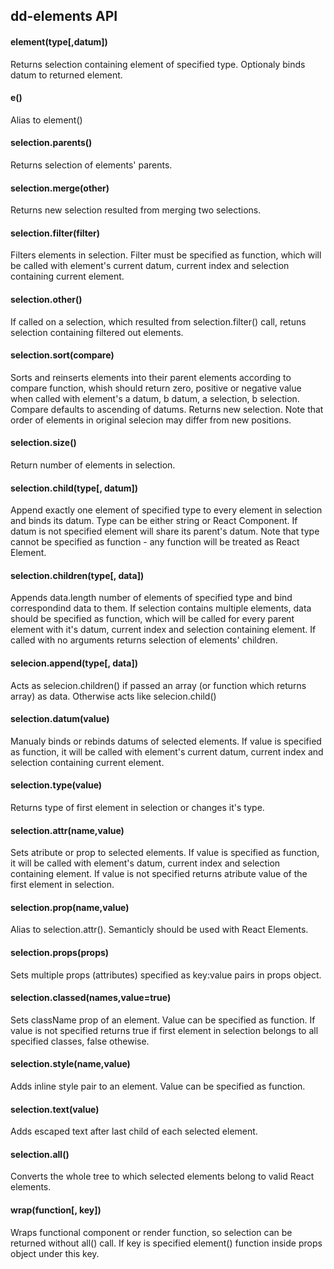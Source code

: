## dd-elements API

#### element(type[,datum])
  Returns selection containing element of specified type. Optionaly binds datum to returned element.
#### e()
  Alias to element()
  
#### selection.parents()
  Returns selection of elements' parents.
#### selection.merge(other)
  Returns new selection resulted from merging two selections.
#### selection.filter(filter)
  Filters elements in selection. Filter must be specified as function, which will be called with element's current datum, current index and selection containing current element.
#### selection.other()
  If called on a selection, which resulted from selection.filter() call, retuns selection containing filtered out elements.
#### selection.sort(compare)
  Sorts and reinserts elements into their parent elements according to compare function, whish should return zero, positive or negative value when called with element's a datum, b datum, a selection, b selection. Compare defaults to ascending of datums. Returns new selection. Note that order of elements in original selecion may differ from new positions.
#### selection.size()
  Return number of elements in selection.

#### selection.child(type[, datum])
  Append exactly one element of specified type to every element in selection and binds its datum. Type can be either string or React Component. If datum is not specified element will share its parent's datum. Note that type cannot be specified as function - any function will be treated as React Element.
#### selection.children(type[, data])
  Appends data.length number of elements of specified type and bind correspondind data to them. If selection contains multiple elements, data should be specified as function, which will be called for every parent element with it's datum, current index and selection containing element.
  If called with no arguments returns selection of elements' children.
#### selecion.append(type[, data])
  Acts as selecion.children() if passed an array (or function which returns array) as data. Otherwise acts like selecion.child()
#### selection.datum(value)
  Manualy binds or rebinds datums of selected elements. If value is specified as function, it will be called with element's current datum, current index and selection containing current element.


#### selection.type(value)
  Returns type of first element in selection or changes it's type.
#### selection.attr(name,value)
  Sets atribute or prop to selected elements. If value is specified as function, it will be called with element's datum, current index and selection containing element. If value is not specified returns atribute value of the first element in selection.
#### selection.prop(name,value)
  Alias to selection.attr(). Semanticly should be used with React Elements.
#### selection.props(props)
  Sets multiple props (attributes) specified as key:value pairs in props object.
#### selection.classed(names,value=true)
  Sets className prop of an element. Value can be specified as function. If value is not specified returns true if first element in selection belongs to all specified classes, false othewise.
#### selection.style(name,value)
  Adds inline style pair to an element. Value can be specified as function.
#### selection.text(value)
  Adds escaped text after last child of each selected element.
#### selection.all()
  Converts the whole tree to which selected elements belong to valid React elements.
  
#### wrap(function[, key])
  Wraps functional component or render function, so selection can be returned without all() call. If key is specified element() function inside props object under this key.